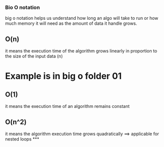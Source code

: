 ### Bio O notation
big o notation helps us understand how long an algo will take to run or how much memory it will  need as the amount of data it handle grows.

## O(n)
it means the execution time of the algorithm grows linearly in proportion to the size of the input data (n)  

# Example is in big o folder 01

## O(1) 
it means the execution time of an algorithm remains constant 


## O(n^2)
it means the algorithm execution time grows quadratically ==> applicable for nested loops ***


